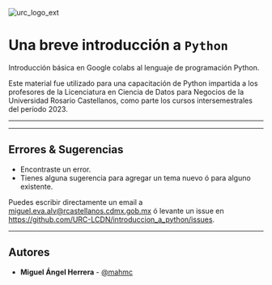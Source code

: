 ![urc_logo_ext](https://github.com/URC-LCDN/calculo_con_python/assets/28746720/776b5280-352f-42af-b356-16b02c5e21fc)

# Una breve introducción a `Python`
Introducción básica en Google colabs al lenguaje de programación Python. 

Este material fue utilizado para una capacitación de Python impartida a los profesores de la Licenciatura en Ciencia de Datos para Negocios de la Universidad Rosario Castellanos, como parte los cursos intersemestrales del período 2023. 
___
<!--
**Introducción a Python & Números**

**Cadenas -- Pendiente**

**Listas -- Pendiente**

**Estructuras de Control -- Pendiente**

**Diccionarios -- Pendiente**

**Funciones -- Pendiente**

**Bucles -- Pendiente**

**Módulos -- Pendiente**

**Editores -- Pendiente**

**Instalción -- Prendiente**
-->
___

## Errores & Sugerencias
 * Encontraste un error.
 * Tienes alguna sugerencia para agregar un tema nuevo ó para alguno existente.

Puedes escribir directamente un email a [miguel.eva.alv@rcastellanos.cdmx.gob.mx](mailto:miguel.eva.alv@rcastellanos.cdmx.gob.mx) ó levante un issue en https://github.com/URC-LCDN/introduccion_a_python/issues.
___

## Autores

 * **Miguel Ángel Herrera** - [@mahmc](https://github.com/mahmc)
